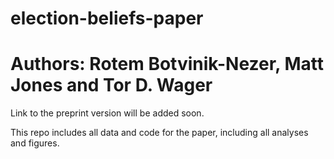 # election-beliefs-paper
# Authors: Rotem Botvinik-Nezer, Matt Jones and Tor D. Wager

Link to the preprint version will be added soon.

This repo includes all data and code for the paper, including all analyses and figures.

